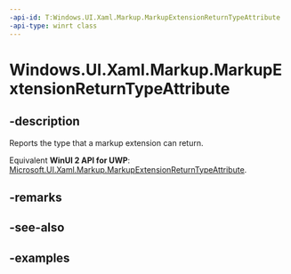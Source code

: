 ```yaml
---
-api-id: T:Windows.UI.Xaml.Markup.MarkupExtensionReturnTypeAttribute
-api-type: winrt class
---
```


<!-- Class syntax.
public class MarkupExtensionReturnTypeAttribute : Attribute, Attribute
-->

# Windows.UI.Xaml.Markup.MarkupExtensionReturnTypeAttribute

## -description

Reports the type that a markup extension can return.

Equivalent **WinUI 2 API for UWP**: [Microsoft.UI.Xaml.Markup.MarkupExtensionReturnTypeAttribute](/windows/winui/api/microsoft.ui.xaml.markup.markupextensionreturntypeattribute).

## -remarks

## -see-also

## -examples

